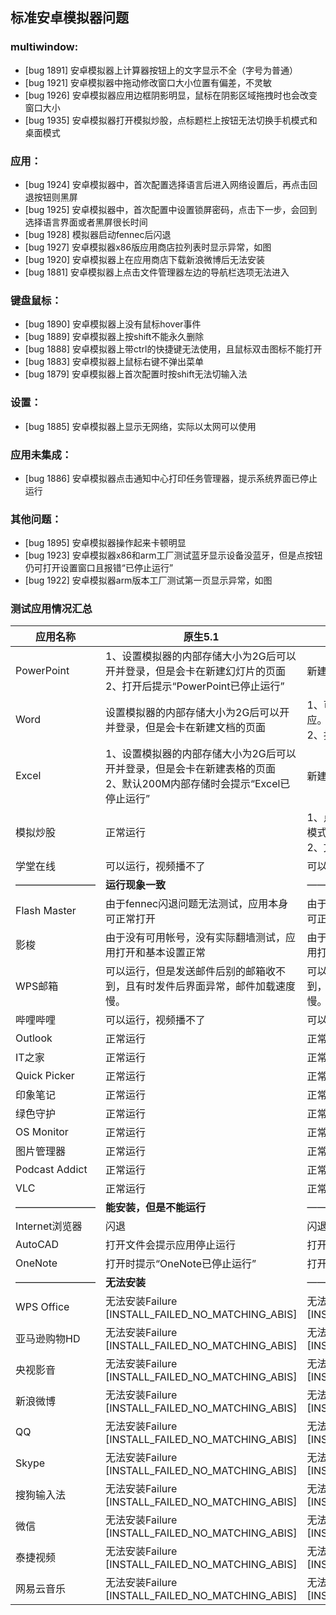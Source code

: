 ## 标准安卓模拟器问题
### multiwindow:
- [bug 1891] 安卓模拟器上计算器按钮上的文字显示不全（字号为普通）
- [bug 1921] 安卓模拟器中拖动修改窗口大小位置有偏差，不灵敏
- [bug 1926] 安卓模拟器应用边框阴影明显，鼠标在阴影区域拖拽时也会改变窗口大小
- [bug 1935] 安卓模拟器打开模拟炒股，点标题栏上按钮无法切换手机模式和桌面模式

### 应用：
- [bug 1924] 安卓模拟器中，首次配置选择语言后进入网络设置后，再点击回退按钮则黑屏
- [bug 1925] 安卓模拟器中，首次配置中设置锁屏密码，点击下一步，会回到选择语言界面或者黑屏很长时间
- [bug 1928] 模拟器启动fennec后闪退
- [bug 1927] 安卓模拟器x86版应用商店拉列表时显示异常，如图
- [bug 1920] 安卓模拟器上在应用商店下载新浪微博后无法安装
- [bug 1881] 安卓模拟器上点击文件管理器左边的导航栏选项无法进入

### 键盘鼠标：
- [bug 1890] 安卓模拟器上没有鼠标hover事件
- [bug 1889] 安卓模拟器上按shift不能永久删除
- [bug 1888] 安卓模拟器上带ctrl的快捷键无法使用，且鼠标双击图标不能打开
- [bug 1883] 安卓模拟器上鼠标右键不弹出菜单
- [bug 1879] 安卓模拟器上首次配置时按shift无法切输入法

### 设置：
- [bug 1885] 安卓模拟器上显示无网络，实际以太网可以使用

### 应用未集成：
- [bug 1886] 安卓模拟器点击通知中心打印任务管理器，提示系统界面已停止运行

### 其他问题：
- [bug 1895] 安卓模拟器操作起来卡顿明显
- [bug 1923] 安卓模拟器x86和arm工厂测试蓝牙显示设备没蓝牙，但是点按钮仍可打开设置窗口且报错“已停止运行”
- [bug 1922] 安卓模拟器arm版本工厂测试第一页显示异常，如图

### 测试应用情况汇总
应用名称| 原生5.1 | 多窗口5.1 |
-------|---------|----------|
PowerPoint|1、设置模拟器的内部存储大小为2G后可以开并登录，但是会卡在新建幻灯片的页面</br>2、打开后提示“PowerPoint已停止运行” |新建幻灯片时会闪退|
Word|设置模拟器的内部存储大小为2G后可以开并登录，但是会卡在新建文档的页面|1、可以登录和创建文档，但输入文字不响应。</br>2、打开已有的文档也不显示内容。|
Excel|1、设置模拟器的内部存储大小为2G后可以开并登录，但是会卡在新建表格的页面</br>2、默认200M内部存储时会提示“Excel已停止运行”|新建表格时会闪退|
模拟炒股|正常运行|1、点标题栏按钮无法切换手机模式和桌面模式</br>2、文字显示略大且有重叠|
学堂在线|可以运行，视频播不了|可以运行，视频可以播放|
————————|**运行现象一致**|—————————————|
Flash Master|由于fennec闪退问题无法测试，应用本身可正常打开 |由于fennec闪退问题无法测试，应用本身可正常打开|
影梭|由于没有可用帐号，没有实际翻墙测试，应用打开和基本设置正常|由于没有可用帐号，没有实际翻墙测试，应用打开和基本设置正常|
WPS邮箱|可以运行，但是发送邮件后别的邮箱收不到，且有时发件后界面异常，邮件加载速度慢。 |可以运行，但是发送邮件后别的邮箱收不到，且有时发件后界面异常，邮件加载速度慢。|
哔哩哔哩|可以运行，视频播不了|可以运行，视频播不了|
Outlook|正常运行|正常运行|
IT之家|正常运行|正常运行|
Quick Picker|正常运行 |正常运行|
印象笔记|正常运行|正常运行|
绿色守护|正常运行|正常运行|
OS Monitor|正常运行|正常运行|
图片管理器|正常运行|正常运行|
Podcast Addict|正常运行|正常运行|
VLC|正常运行|正常运行|
————————|**能安装，但是不能运行**|—————————————|
Internet浏览器|闪退|闪退|
AutoCAD|打开文件会提示应用停止运行|打开文件会提示应用停止运行|
OneNote|打开时提示“OneNote已停止运行”|打开时提示“OneNote已停止运行”|
————————|**无法安装**|—————————————|
WPS Office|无法安装Failure [INSTALL_FAILED_NO_MATCHING_ABIS] |无法安装Failure [INSTALL_FAILED_NO_MATCHING_ABIS]|
亚马逊购物HD|无法安装Failure [INSTALL_FAILED_NO_MATCHING_ABIS] |无法安装Failure [INSTALL_FAILED_NO_MATCHING_ABIS]|
央视影音|无法安装Failure [INSTALL_FAILED_NO_MATCHING_ABIS] |无法安装Failure [INSTALL_FAILED_NO_MATCHING_ABIS]|
新浪微博|无法安装Failure [INSTALL_FAILED_NO_MATCHING_ABIS] |无法安装Failure [INSTALL_FAILED_NO_MATCHING_ABIS]|
QQ|无法安装Failure [INSTALL_FAILED_NO_MATCHING_ABIS] |无法安装Failure [INSTALL_FAILED_NO_MATCHING_ABIS]|
Skype|无法安装Failure [INSTALL_FAILED_NO_MATCHING_ABIS] |无法安装Failure [INSTALL_FAILED_NO_MATCHING_ABIS]|
搜狗输入法|无法安装Failure [INSTALL_FAILED_NO_MATCHING_ABIS] |无法安装Failure [INSTALL_FAILED_NO_MATCHING_ABIS]|
微信|无法安装Failure [INSTALL_FAILED_NO_MATCHING_ABIS] |无法安装Failure [INSTALL_FAILED_NO_MATCHING_ABIS]|
泰捷视频|无法安装Failure [INSTALL_FAILED_NO_MATCHING_ABIS] |无法安装Failure [INSTALL_FAILED_NO_MATCHING_ABIS]|
网易云音乐|无法安装Failure [INSTALL_FAILED_NO_MATCHING_ABIS] |无法安装Failure [INSTALL_FAILED_NO_MATCHING_ABIS]|
